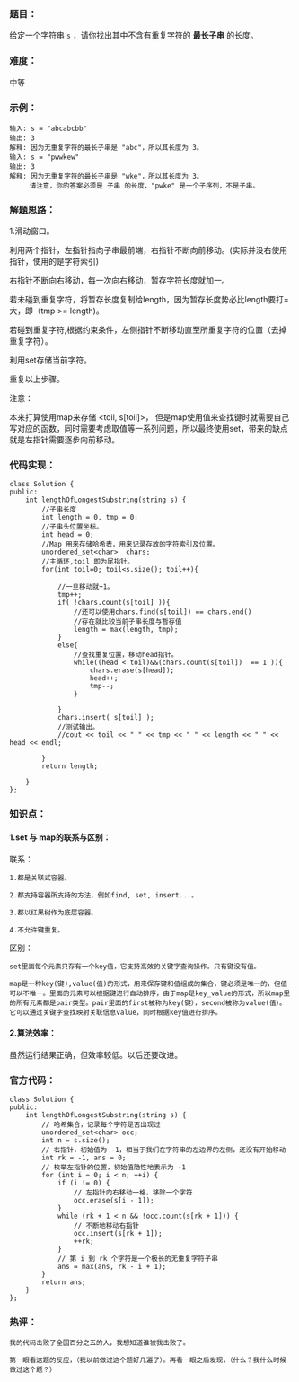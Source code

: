 ### 题目：

给定一个字符串 `s` ，请你找出其中不含有重复字符的 **最长子串** 的长度。

### 难度：

中等

### 示例：

```
输入: s = "abcabcbb"
输出: 3 
解释: 因为无重复字符的最长子串是 "abc"，所以其长度为 3。
输入: s = "pwwkew"
输出: 3
解释: 因为无重复字符的最长子串是 "wke"，所以其长度为 3。
     请注意，你的答案必须是 子串 的长度，"pwke" 是一个子序列，不是子串。
```

### 解题思路：

1.滑动窗口。

利用两个指针，左指针指向子串最前端，右指针不断向前移动。(实际并没右使用指针，使用的是字符索引)

右指针不断向右移动，每一次向右移动，暂存字符长度就加一。

若未碰到重复字符，将暂存长度复制给length，因为暂存长度势必比length要打=大，即（tmp >= length)。

若碰到重复字符,根据约束条件，左侧指针不断移动直至所重复字符的位置（去掉重复字符）。

利用set存储当前字符。

重复以上步骤。

注意：

本来打算使用map来存储 <toil, s[toil]>， 但是map使用值来查找键时就需要自己写对应的函数，同时需要考虑取值等一系列问题，所以最终使用set，带来的缺点就是左指针需要逐步向前移动。

### 代码实现：

```
class Solution {
public:
    int lengthOfLongestSubstring(string s) {
        //子串长度
        int length = 0, tmp = 0;
        //子串头位置坐标。
        int head = 0;
        //Map 用来存储哈希表，用来记录存放的字符索引及位置。
        unordered_set<char>  chars;
        //主循环,toil 即为尾指针。
        for(int toil=0; toil<s.size(); toil++){
            
            //一旦移动就+1。
            tmp++;
            if( !chars.count(s[toil] )){
                //还可以使用chars.find(s[toil]) == chars.end()              
                //存在就比较当前子串长度与暂存值
                length = max(length, tmp);                
            }
            else{
                //查找重复位置，移动head指针。
                while((head < toil)&&(chars.count(s[toil])  == 1 )){
                    chars.erase(s[head]);
                    head++;
                    tmp--;
                }

            }
            chars.insert( s[toil] );
            //测试输出。
            //cout << toil << " " << tmp << " " << length << " " << head << endl;

        }
        return length;

    }
};
```

### 知识点：

#### 1.set 与 map的联系与区别：

联系：

```
1.都是关联式容器。

2.都支持容器所支持的方法，例如find, set, insert...。

3.都以红黑树作为底层容器。

4.不允许键重复。
```

区别：

```
set里面每个元素只存有一个key值，它支持高效的关键字查询操作。只有键没有值。
```

```
map是一种key(键),value(值)的形式，用来保存键和值组成的集合，键必须是唯一的，但值可以不唯一。里面的元素可以根据键进行自动排序，由于map是key_value的形式，所以map里的所有元素都是pair类型。pair里面的first被称为key(键），second被称为value(值）。它可以通过关键字查找映射关联信息value，同时根据key值进行排序。
```

#### 2.算法效率：

虽然运行结果正确，但效率较低。以后还要改进。

### 官方代码：

```
class Solution {
public:
    int lengthOfLongestSubstring(string s) {
        // 哈希集合，记录每个字符是否出现过
        unordered_set<char> occ;
        int n = s.size();
        // 右指针，初始值为 -1，相当于我们在字符串的左边界的左侧，还没有开始移动
        int rk = -1, ans = 0;
        // 枚举左指针的位置，初始值隐性地表示为 -1
        for (int i = 0; i < n; ++i) {
            if (i != 0) {
                // 左指针向右移动一格，移除一个字符
                occ.erase(s[i - 1]);
            }
            while (rk + 1 < n && !occ.count(s[rk + 1])) {
                // 不断地移动右指针
                occ.insert(s[rk + 1]);
                ++rk;
            }
            // 第 i 到 rk 个字符是一个极长的无重复字符子串
            ans = max(ans, rk - i + 1);
        }
        return ans;
    }
};
```

### 热评：

```
我的代码击败了全国百分之五的人，我想知道谁被我击败了。
```

```
第一眼看这题的反应，（我以前做过这个题好几遍了）。再看一眼之后发现，（什么？我什么时候做过这个题？）
```

